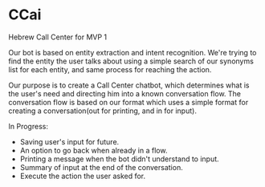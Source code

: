 # CCai
Hebrew Call Center for MVP 1

Our bot is based on entity extraction and intent recognition.
We're trying to find the entity the user talks about using a simple search of our synonyms list for each entity,
and same process for reaching the action.

Our purpose is to create a Call Center chatbot, which determines what is the user's need and directing him into a known conversation flow.
The conversation flow is based on our format which uses a simple format for creating a conversation(out for printing, and in for input).

In Progress:
-   Saving user's input for future.
-   An option to go back when already in a flow.
-   Printing a message when the bot didn't understand to input.
-   Summary of input at the end of the conversation.
-   Execute the action the user asked for.